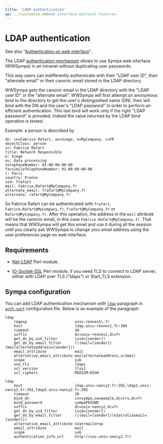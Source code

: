 ```yaml
---
title: 'LDAP authentication'
up: ../customize.md#web-interface-optional-features
---
```


LDAP authentication
===================

See also "[Authentication on web interface](authentication-web.md)".

The LDAP
[authentication mechanism](authentication-web.md#authentication-mechanisms)
allows to use Sympa web interface (WWSympa) in an intranet without duplicating
user passwords.

This way users can indifferently authenticate with their "LDAP user ID", their
"alternate email" or their canonic email stored in the LDAP directory.

WWSympa gets the canonic email in the LDAP directory with the "LDAP user ID"
or the "alternate email". WWSympa will first attempt an anonymous bind to the
directory to get the user's distinguished name (DN), then will bind with the
DN and the user's "LDAP password" in order to perform an efficient
authentication. This last bind will work only if the right "LDAP password" is
provided. Indeed the value returned by the LDAP bind operation is tested.

Example: a person is described by

``` code
dn: cn=Fabrice Rafart, ou=Siege, o=MyCompany, c=FR
objectClass: person
cn: Fabrice Rafart
title: Network Responsible
o: Siege
ou: Data processing
telephoneNumber: 01-00-00-00-00
facsimileTelephoneNumber: 01-00-00-00-00
l: Paris
country: France
uid: frafart
mail: Fabrice.Rafart@MyCompany.fr
alternate_email: frafart@MyCompany.fr
alternate: rafart@MyCompany.fr
```

So Fabrice Rafart can be authenticated with `frafart`,
`Fabrice.Rafart@MyCompany.fr`, `frafart@MyCompany.fr` or
`Rafart@MyCompany.fr`. After this operation, the address in the `mail`
attribute will be the canonic email, in this case
`Fabrice.Rafart@MyCompany.fr`. That means that WWSympa will get this email and
use it during all the session until you clearly ask WWSympa to change your
email address using the user preferences page on web interface.

Requirements
------------

  - [Net-LDAP](https://metacpan.org/release/Net-LDAP) Perl module.

  - [IO-Socket-SSL](https://metacpan.org/release/IO-Socket-SSL) Perl module,
    if you need TLS to connect to LDAP server, either with LDAP over TLS
    ("ldaps") or Start_TLS extension.

Sympa configuration
-------------------

You can add LDAP authentication mechanism with
[`ldap`](/gpldoc/man/auth.conf.5.html#ldap-paragraph) paragraph in
[`auth.conf`](/gpldoc/man/auth.conf.5.html) configuration file.  Below is an example
of the paragraph:
```code
ldap
    regexp                      univ-rennes1\.fr
    host                        ldap.univ-rennes1.fr:389
    timeout                     30
    suffix                      dc=univ-rennes1,dc=fr
    get_dn_by_uid_filter        (uid=[sender])
    get_dn_by_email_filter      (|(mail=[sender])(mailalternateaddress=[sender]))
    email_attribute             mail
    alternative_email_attribute mailalternateaddress,ur1mail
    scope                       sub
    use_tls                     ldaps
    ssl_version                 tlsv1
    ssl_ciphers                 MEDIUM:HIGH

ldap
    host                        ldap.univ-nancy2.fr:392,ldap1.univ-nancy2.fr:392,ldap2.univ-nancy2.fr:392
    timeout                     20
    bind_dn                     cn=sympa,ou=people,dc=cru,dc=fr
    bind_password               sympaPASSWD
    suffix                      dc=univ-nancy2,dc=fr
    get_dn_by_uid_filter        (uid=[sender])
    get_dn_by_email_filter      (|(mail=[sender])(n2atraliasmail=[sender]))
    alternative_email_attribute n2atrmaildrop
    email_attribute             mail
    scope                       sub
    authentication_info_url     http://sso.univ-nancy2.fr/
```

